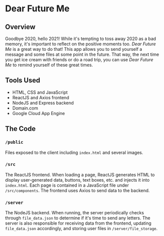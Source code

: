 # Dear Future Me

## Overview
Goodbye 2020, hello 2021! While it's tempting to toss away 2020
as a bad memory, it's important to reflect on the positive moments
too. _Dear Future Me_ is a great way to do that! This app allows
you to send yourself a message and some files at some point in the
future. That way, the next time you get ice cream with friends or
do a road trip, you can use _Dear Future Me_ to remind yourself of
these great times.

## Tools Used
* HTML, CSS and JavaScript
* ReactJS and Axios frontend
* NodeJS and Express backend
* Domain.com
* Google Cloud App Engine

## The Code
### `/public`
Files exposed to the client including `index.html` and several images.
### `/src`
The ReactJS frontend. When loading a page, ReactJS generates HTML to
display user-generated data, buttons, text boxes, etc. and injects
it into `index.html`. Each page is contained in a JavaScript file under
`/src/components`. The frontend uses Axios to send data to the backend.
### `/server`
The NodeJS backend. When running, the server periodically checks through
`file_data.json` to determine if it's time to send any letters. The server
is also responsible for receiving data from the frontend, updating
`file_data.json` accordingly, and storing user files in `/server/file_storage`.